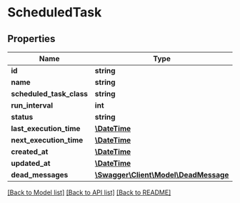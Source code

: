 # ScheduledTask

## Properties
Name | Type | Description | Notes
------------ | ------------- | ------------- | -------------
**id** | **string** |  | [optional] 
**name** | **string** |  | 
**scheduled_task_class** | **string** |  | 
**run_interval** | **int** |  | 
**status** | **string** |  | 
**last_execution_time** | [**\DateTime**](\DateTime.md) |  | [optional] 
**next_execution_time** | [**\DateTime**](\DateTime.md) |  | 
**created_at** | [**\DateTime**](\DateTime.md) |  | 
**updated_at** | [**\DateTime**](\DateTime.md) |  | [optional] 
**dead_messages** | [**\Swagger\Client\Model\DeadMessage**](DeadMessage.md) |  | [optional] 

[[Back to Model list]](../../README.md#documentation-for-models) [[Back to API list]](../../README.md#documentation-for-api-endpoints) [[Back to README]](../../README.md)

